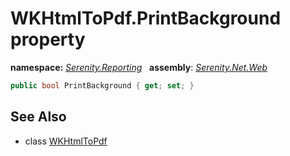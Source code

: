 # WKHtmlToPdf.PrintBackground property
**namespace:** *[Serenity.Reporting](../../README.md#serenity.reporting-namespace)*   **assembly**: *[Serenity.Net.Web](../../README.md)*

```csharp
public bool PrintBackground { get; set; }
```

## See Also

* class [WKHtmlToPdf](../WKHtmlToPdf.md)